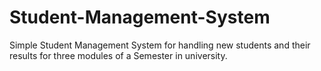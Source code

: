 # Student-Management-System
Simple Student Management System for handling new students and their results  for three modules of a Semester in university. 

